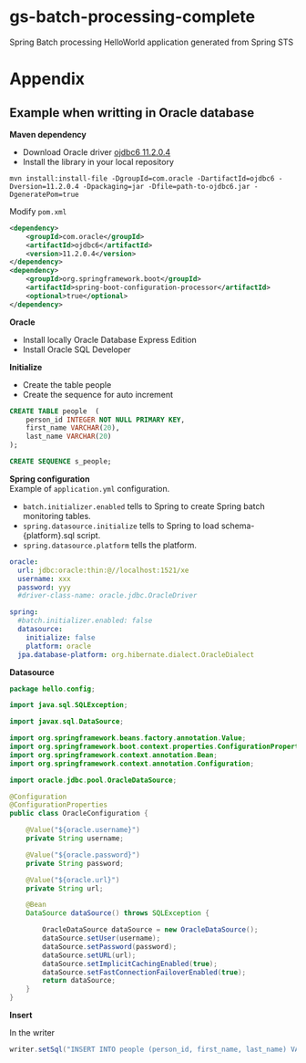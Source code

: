 # gs-batch-processing-complete
Spring Batch processing HelloWorld application generated from Spring STS

# Appendix

## Example when writting in Oracle database

**Maven dependency**  
- Download Oracle driver [ojdbc6 11.2.0.4](http://www.oracle.com/technetwork/database/enterprise-edition/jdbc-112010-090769.html)
- Install the library in your local repository

```
mvn install:install-file -DgroupId=com.oracle -DartifactId=ojdbc6 -Dversion=11.2.0.4 -Dpackaging=jar -Dfile=path-to-ojdbc6.jar -DgeneratePom=true
```

Modify `pom.xml`

```xml
<dependency>
	<groupId>com.oracle</groupId>
	<artifactId>ojdbc6</artifactId>
	<version>11.2.0.4</version>
</dependency>
<dependency>
	<groupId>org.springframework.boot</groupId>
	<artifactId>spring-boot-configuration-processor</artifactId>
	<optional>true</optional>
</dependency>
```


**Oracle**  
- Install locally Oracle Database Express Edition
- Install Oracle SQL Developer

**Initialize**  
- Create the table people
- Create the sequence for auto increment

```sql
CREATE TABLE people  (
    person_id INTEGER NOT NULL PRIMARY KEY,
    first_name VARCHAR(20),
    last_name VARCHAR(20)
);

CREATE SEQUENCE s_people;
```

**Spring configuration**  
Example of `application.yml` configuration.  
- `batch.initializer.enabled` tells to Spring to create Spring batch monitoring tables.
- `spring.datasource.initialize` tells to Spring to load schema-{platform}.sql script.
- `spring.datasource.platform` tells the platform.

```yml
oracle:
  url: jdbc:oracle:thin:@//localhost:1521/xe
  username: xxx
  password: yyy
  #driver-class-name: oracle.jdbc.OracleDriver

spring:
  #batch.initializer.enabled: false
  datasource:
    initialize: false
    platform: oracle
  jpa.database-platform: org.hibernate.dialect.OracleDialect
```

**Datasource**  

```java
package hello.config;

import java.sql.SQLException;

import javax.sql.DataSource;

import org.springframework.beans.factory.annotation.Value;
import org.springframework.boot.context.properties.ConfigurationProperties;
import org.springframework.context.annotation.Bean;
import org.springframework.context.annotation.Configuration;

import oracle.jdbc.pool.OracleDataSource;

@Configuration
@ConfigurationProperties
public class OracleConfiguration {

	@Value("${oracle.username}")
	private String username;

	@Value("${oracle.password}")
	private String password;

	@Value("${oracle.url}")
	private String url;

	@Bean
	DataSource dataSource() throws SQLException {

		OracleDataSource dataSource = new OracleDataSource();
		dataSource.setUser(username);
		dataSource.setPassword(password);
		dataSource.setURL(url);
		dataSource.setImplicitCachingEnabled(true);
		dataSource.setFastConnectionFailoverEnabled(true);
		return dataSource;
	}
}
```

**Insert**  

In the writer

```java
writer.setSql("INSERT INTO people (person_id, first_name, last_name) VALUES (s_people.nextval, :firstName, :lastName)"); // oracle with s_people sequence
```
